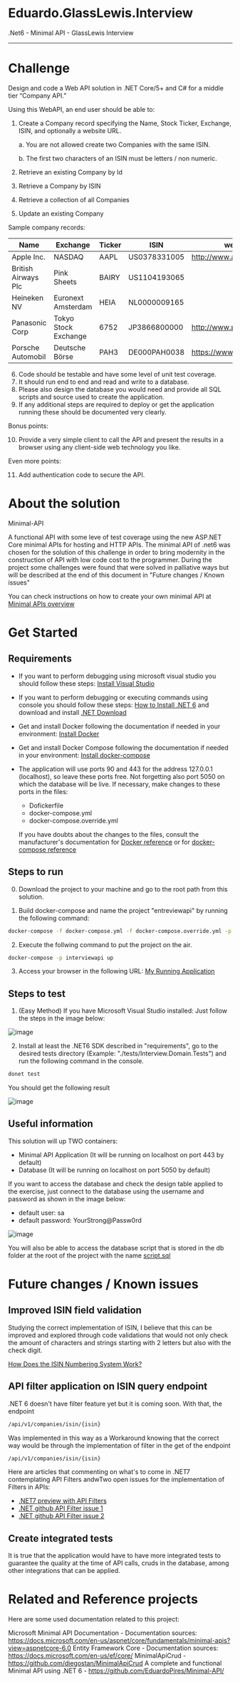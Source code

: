 # Eduardo.GlassLewis.Interview
.Net6 - Minimal API - GlassLewis Interview

---------------------------------------------------------------------------------------------------------------------------------------
# Challenge

Design and code a Web API solution in .NET Core/5+ and C# for a middle tier “Company API.”

Using this WebAPI, an end user should be able to:
 
1. Create a Company record specifying the Name, Stock Ticker, Exchange, ISIN, and optionally a website URL.
 
   a. You are not allowed create two Companies with the same ISIN.
  
   b. The first two characters of an ISIN must be letters / non numeric.
 
2. Retrieve an existing Company by Id
3. Retrieve a Company by ISIN
4. Retrieve a collection of all Companies
5. Update an existing Company
 

Sample company records:

| Name                 | Exchange             | Ticker | ISIN         | website                    |
|----------------------|----------------------|--------|--------------|----------------------------|
| Apple Inc.           | NASDAQ               | AAPL   | US0378331005 | http://www.apple.com       |
| British Airways Plc  | Pink Sheets          | BAIRY  | US1104193065 |                            |
| Heineken NV          | Euronext Amsterdam   | HEIA   | NL0000009165 |                            |
| Panasonic Corp       | Tokyo Stock Exchange | 6752   | JP3866800000 | http://www.panasonic.co.jp |
| Porsche Automobil    | Deutsche Börse       | PAH3   | DE000PAH0038 | https://www.porsche.com/   |

 
6. Code should be testable and have some level of unit test coverage.
7. It should run end to end and read and write to a database. 
8. Please also design the database you would need and provide all SQL scripts and source used to create the application.
9. If any additional steps are required to deploy or get the application running these should be documented very clearly.

Bonus points:

10. Provide a very simple client to call the API and present the results in a browser using any client-side web technology you like.

Even more points:

11. Add authentication code to secure the API.


# About the solution
Minimal-API

A functional API with some leve of test coverage using the new ASP.NET Core minimal APIs for hosting and HTTP APIs.
The minimal API of .net6 was chosen for the solution of this challenge in order to bring modernity in the construction of API with low code cost to the programmer.
During the project some challenges were found that were solved in palliative ways but will be described at the end of this document in "Future changes / Known issues"

You can check instructions on how to create your own minimal API at [Minimal APIs overview](https://docs.microsoft.com/en-us/aspnet/core/fundamentals/minimal-apis?view=aspnetcore-6.0)

# Get Started

## Requirements

* If you want to perform debugging using microsoft visual studio you should follow these steps: [Install Visual Studio](https://docs.microsoft.com/en-us/visualstudio/install/install-visual-studio?view=vs-2022)
* If you want to perform debugging or executing commands using console you should follow these steps: [How to Install .NET 6](https://docs.microsoft.com/en-us/dotnet/core/install/) and download and install [.NET Download](https://dotnet.microsoft.com/en-us/download)
* Get and install Docker following the documentation if needed in your environment: [Install Docker](https://docs.docker.com/get-docker/)
* Get and install Docker Compose following the documentation if needed in your environment: [Install docker-compose](https://docs.docker.com/engine/install/)
* The application will use ports 90 and 443 for the address 127.0.0.1 (localhost), so leave these ports free. 
  Not forgetting also port 5050 on which the database will be live. If necessary, make changes to these ports in the files:
  * Dofickerfile
  * docker-compose.yml
  * docker-compose.override.yml

  If you have doubts about the changes to the files, consult the manufacturer's documentation for [Docker reference](https://docs.docker.com/engine/reference/builder/) or for [docker-compose reference](https://docs.docker.com/compose/compose-file/)
  
## Steps to run

0. Download the project to your machine and go to the root path from this solution.

1. Build docker-compose and name the project "entreviewapi" by running the following command:
```sh
docker-compose -f docker-compose.yml -f docker-compose.override.yml -p interviewapi build
```

2. Execute the follwing command to put the project on the air.
```sh
docker-compose -p interviewapi up
```

3. Access your browser in the following URL: [My Running Application](https://localhost/swagger)

## Steps to test

1. (Easy Method) If you have Microsoft Visual Studio installed:
Just follow the steps in the image below:

![image](https://user-images.githubusercontent.com/105398346/168405542-3720e12b-112a-4686-912d-c8ef90e238e4.png)


2. Install at least the .NET6 SDK described in "requirements", go to the desired tests directory (Example: "./tests/Interview.Domain.Tests") and run the following command in the console.

```sh
donet test
```

You should get the following result 

![image](https://user-images.githubusercontent.com/105398346/168405613-a25c5d4c-bcc5-42f3-867f-89694f3ca438.png)



## Useful information

This solution will up TWO containers:
* Minimal API Application (It will be running on localhost on port 443 by default)
* Database (It will be running on localhost on port 5050 by default)

If you want to access the database and check the design table applied to the exercise, just connect to the database using the username and password as shown in the image below:

* default user: sa
* default password: YourStrong@Passw0rd
  
![image](https://user-images.githubusercontent.com/105398346/168388712-de5cac12-f134-4835-b25a-e70f69665e07.png)

You will also be able to access the database script that is stored in the db folder at the root of the project with the name [script.sql](https://github.com/eduardosdantunes/Eduardo.GlassLewis.Interview/blob/main/db/script.sql)

# Future changes / Known issues

## Improved ISIN field validation

Studying the correct implementation of ISIN, I believe that this can be improved and explored through code validations that would not only check the amount of characters and strings starting with 2 letters but also with the check digit.

[How Does the ISIN Numbering System Work?](https://www.investopedia.com/ask/answers/06/isinnumberingsystem.asp)


## API filter application on ISIN query endpoint

.NET 6 doesn't have filter feature yet but it is coming soon. With that, the endpoint
```sh
/api/v1/companies/isin/{isin}
```
Was implemented in this way as a Workaround knowing that the correct way would be through the implementation of filter in the get of the endpoint 
```sh
/api/v1/companies/isin/{isin}
```

Here are articles that commenting on what's to come in .NET7 contemplating API Filters andwTwo open issues for the implementation of Filters in APIs:

* [.NET7 preview with API Filters](https://visualstudiomagazine.com/articles/2022/04/18/aspnetcore-net-7-preview-3.aspx)
* [.NET github API Filter issue 1](https://github.com/dotnet/aspnetcore/issues/37853)
* [.NET github API Filter issue 2](https://github.com/dotnet/aspnetcore/issues/40506)

## Create integrated tests

It is true that the application would have to have more integrated tests to guarantee the quality at the time of API calls, cruds in the database, among other integrations that can be applied.


# Related and Reference projects

Here are some used documentation related to this project:

Microsoft Minimal API Documentation - Documentation sources: https://docs.microsoft.com/en-us/aspnet/core/fundamentals/minimal-apis?view=aspnetcore-6.0
Entity Framework Core - Documentation sources: https://docs.microsoft.com/en-us/ef/core/
MinimalApiCrud - https://github.com/diegostan/MinimalApiCrud
A complete and functional Minimal API using .NET 6 - https://github.com/EduardoPires/Minimal-API/


